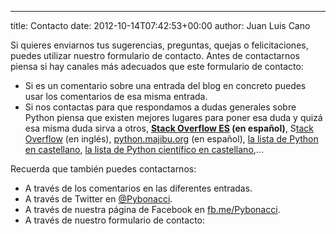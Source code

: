 ---
title: Contacto
date: 2012-10-14T07:42:53+00:00
author: Juan Luis Cano

Si quieres enviarnos tus sugerencias, preguntas, quejas o felicitaciones, puedes utilizar nuestro formulario de contacto. Antes de contactarnos piensa si hay canales más adecuados que este formulario de contacto:

  * Si es un comentario sobre una entrada del blog en concreto puedes usar los comentarios de esa misma entrada.
  * Si nos contactas para que respondamos a dudas generales sobre Python piensa que existen mejores lugares para poner esa duda y quizá esa misma duda sirva a otros, **[Stack Overflow ES](http://es.stackoverflow.com/) (en español)**, S[tack Overflow](http://stackoverflow.com/) (en inglés), [python.majibu.org](http://python.majibu.org/) (en español), [la lista de Python en castellano](https://mail.python.org/mailman/listinfo/python-es), [la lista de Python científico en castellano](https://groups.google.com/forum/#!forum/scipydata-es),...

Recuerda que también puedes contactarnos:

  * A través de los comentarios en las diferentes entradas.
  * A través de Twitter en [@Pybonacci](http://twitter.com/Pybonacci).
  * A través de nuestra página de Facebook en [fb.me/Pybonacci](http://fb.me/Pybonacci).
  * A través de nuestro formulario de contacto:

<div role="form" class="wpcf7" id="wpcf7-f4036-o1" lang="en-US" dir="ltr">
  <div class="screen-reader-response">
  </div>
</div>